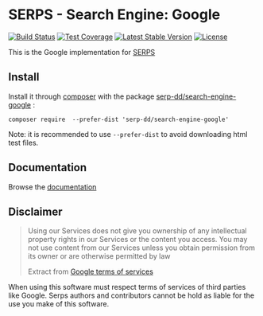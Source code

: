 SERPS - Search Engine: Google
=============================

[![Build Status](https://travis-ci.org/serp-spider/search-engine-google.svg?branch=master)](https://travis-ci.org/serp-spider/search-engine-google)
[![Test Coverage](https://codeclimate.com/github/serp-spider/search-engine-google/badges/coverage.svg)](https://codeclimate.com/github/serp-spider/search-engine-google/coverage)
[![Latest Stable Version](https://poser.pugx.org/serps/search-engine-google/version)](https://packagist.org/packages/serps/search-engine-google)
[![License](https://poser.pugx.org/serps/search-engine-google/license)](https://packagist.org/packages/serps/search-engine-google)


This is the Google implementation for [SERPS](https://github.com/serp-spider/serps)

Install
-------

Install it through [composer](https://getcomposer.org/) with the package 
[serp-dd/search-engine-google](https://packagist.org/packages/serp-dd/search-engine-google) : 

``composer require  --prefer-dist 'serp-dd/search-engine-google'``

Note: it is recommended to use ``--prefer-dist`` to avoid downloading html test files.

Documentation
-------------

Browse the [documentation](http://serp-spider.github.io/documentation/search-engine/google/)



Disclaimer
-----------

> Using our Services does not give you ownership of any intellectual property rights in 
> our Services or the content you access. 
> You may not use content from our Services unless you obtain permission from its owner or 
> are otherwise permitted by law
>
> Extract from [Google terms of services](https://www.google.com/policies/terms/)

When using this software must respect terms of services of third parties like Google.
Serps authors and contributors cannot be hold as liable for the use you make of this software. 
